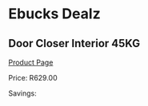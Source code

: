 
# Ebucks Dealz
## Door Closer Interior 45KG
[Product Page](https://www.ebucks.com/web/shop/productSelected.do?prodId=1200477318&catId=370101825)

Price: R629.00

Savings: 


	